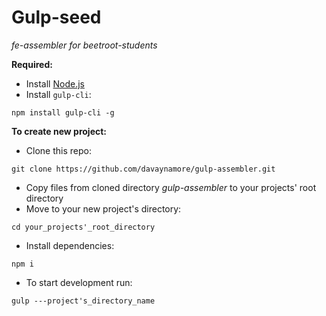 # Gulp-seed
_fe-assembler for beetroot-students_

**Required:**
* Install [Node.js](https://nodejs.org/uk/)
* Install `gulp-cli`:
```
npm install gulp-cli -g
```

**To create new project:**
* Clone this repo:
```
git clone https://github.com/davaynamore/gulp-assembler.git
```

* Copy files from cloned directory _gulp-assembler_ to your projects' root directory
* Move to your new project's directory:
```
cd your_projects'_root_directory
```
* Install dependencies:
```
npm i
```
* To start development run:
```
gulp ---project's_directory_name
```
